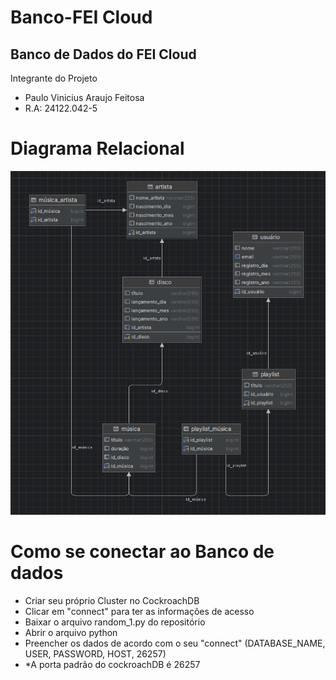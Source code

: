 # Banco-FEI Cloud
## Banco de Dados do FEI Cloud
Integrante do Projeto
  - Paulo Vinicius Araujo Feitosa
  - R.A: 24122.042-5
# Diagrama Relacional
![](https://github.com/PauloViniciusAF/FEI-Cloud/blob/main/diagrama_relacionalpng.png)


# Como se conectar ao Banco de dados 
  - Criar seu próprio Cluster no CockroachDB
  - Clicar em "connect" para ter as informações de acesso
  - Baixar o arquivo random_1.py do repositório
  - Abrir o arquivo python 
  - Preencher os dados de acordo com o seu "connect" (DATABASE_NAME, USER, PASSWORD, HOST, 26257)
  - *A porta padrão do cockroachDB é 26257
